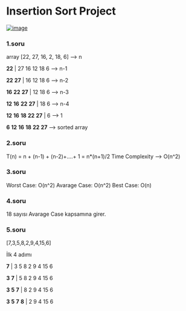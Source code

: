 # Insertion Sort Project

[![image](https://www.linkpicture.com/q/insertion.png)](![[image](https://www.linkpicture.com/q/insertion.png)])

###  1.soru 
array
[22, 27, 16, 2, 18, 6] --> n

**22** | 27 16 12 18 6 --> n-1

**22** **27** | 16 12 18 6 --> n-2

**16** **22** **27** | 12 18 6 --> n-3

**12** **16** **22** **27** | 18 6 --> n-4

**12** **16** **18** **22** **27** | 6 --> 1

**6**  **12** **16** **18** **22** **27**  --> sorted array

###  2.soru

T(n) = n + (n-1) + (n-2)+....+ 1 = n*(n+1)/2
Time Complexity --> O(n^2)

###  3.soru

Worst Case: O(n^2)
Avarage Case: O(n^2)
Best Case: O(n)

###  4.soru

18 sayısı Avarage Case kapsamına girer.

### 5.soru
[7,3,5,8,2,9,4,15,6]

İlk 4 adımı

**7** | 3 5 8 2 9 4 15 6 

**3** **7** | 5 8 2 9 4 15 6

**3** **5** **7** | 8 2 9 4 15 6

**3** **5** **7** **8** | 2 9 4 15 6

